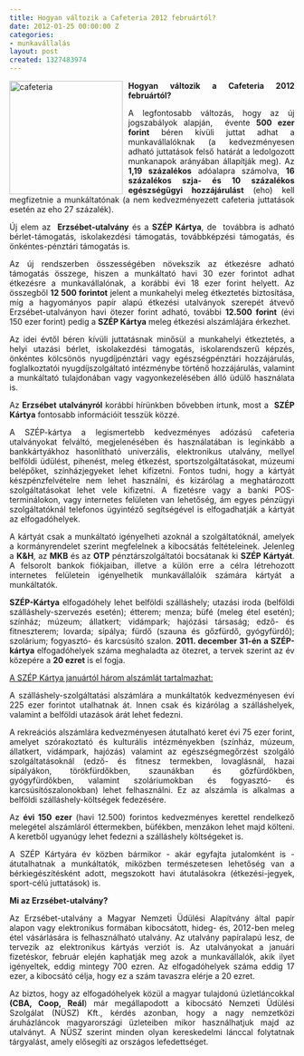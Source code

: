 ```yaml
---
title: Hogyan változik a Cafeteria 2012 februártól?
date: 2012-01-25 00:00:00 Z
categories:
- munkavállalás
layout: post
created: 1327483974
---
```


<p style="text-align: justify;"><img src="/sites/goldconsulting.eu/files/img/cafeteria.jpg" alt="cafeteria" title="cafeteria" style="float: left; margin-right: 10px;" width="200" height="200"><strong>Hogyan változik a Cafeteria 2012 februártól?</strong></p><p style="text-align: justify;">A legfontosabb változás, hogy az új jogszabályok alapján,&nbsp; évente <strong>500 ezer forint</strong> béren kívüli juttat adhat a munkavállalóknak (a kedvezményesen adható juttatások felső határát a ledolgozott munkanapok arányában állapítják meg). Az <strong>1,19 százalékos</strong> adóalapra számolva, <strong>16 százalékos szja- és 10 százalékos egészségügyi hozzájárulást</strong> (eho) kell megfizetnie a munkáltatónak (a nem kedvezményezett cafeteria juttatások esetén az eho 27 százalék).</p><p style="text-align: justify;">Új elem az&nbsp; <strong>Erzsébet-utalvány</strong> és a <strong>SZÉP Kártya</strong>, de&nbsp; továbbra is adható bérlet-támogatás, iskolakezdési támogatás, továbbképzési támogatás, és önkéntes-pénztári támogatás is. <!--break--></p><p style="text-align: justify;">Az új rendszerben összességében növekszik az étkezésre adható támogatás összege, hiszen a munkáltató havi 30 ezer forintot adhat étkezésre a munkavállalónak, a korábbi évi 18 ezer forint helyett. Az összegből <strong>12 500 forintot</strong> jelent a munkahelyi meleg étkeztetés biztosítása, míg a hagyományos papír alapú étkezési utalványok szerepét átvevő Erzsébet-utalványon havi ötezer forint adható, további <strong>12.500 forint</strong> (évi 150 ezer forint) pedig a <strong>SZÉP Kártya</strong> meleg étkezési alszámlájára érkezhet.</p><p style="text-align: justify;">Az idei évtől béren kívüli juttatásnak minősül a munkahelyi étkeztetés, a helyi utazási bérlet, iskolakezdési támogatás, iskolarendszerű képzés, önkéntes kölcsönös nyugdíjpénztári vagy egészségpénztári hozzájárulás, foglalkoztatói nyugdíjszolgáltató intézménybe történő hozzájárulás, valamint a munkáltató tulajdonában vagy vagyonkezelésében álló üdülő használata is.</p><p style="text-align: justify;">Az <strong>Erzsébet utalványról</strong> korábbi hírünkben bővebben írtunk, most a&nbsp; <strong>SZÉP Kártya</strong> fontosabb információit tesszük közzé.</p><p style="text-align: justify;">A SZÉP-kártya a legismertebb kedvezményes adózású cafeteria utalványokat felváltó, megjelenésében és használatában is leginkább a bankkártyákhoz hasonlítható univerzális, elektronikus utalvány, mellyel belföldi üdülést, pihenést, meleg étkezést, sportszolgáltatásokat, múzeumi belépőket, színházjegyeket lehet kifizetni. Fontos tudni, hogy a kártyát készpénzfelvételre nem lehet használni, és kizárólag a meghatározott szolgáltatásokat lehet vele kifizetni. A fizetésre vagy a banki POS-terminálokon, vagy internetes felületen van lehetőség, ám egyes pénzügyi szolgáltatóknál telefonos ügyintéző segítségével is elfogadhatják a kártyát az elfogadóhelyek.</p><p style="text-align: justify;">A kártyát csak a munkáltató igényelheti azoknál a szolgáltatóknál, amelyek a kormányrendelet szerint megfelelnek a kibocsátás feltételeinek. Jelenleg a <strong>K&amp;H</strong>, az <strong>MKB</strong> és az <strong>OTP</strong> pénztárszolgáltatói bocsátanak ki <strong>SZÉP Kártyát</strong>. A felsorolt bankok fiókjaiban, illetve a külön erre a célra létrehozott internetes felületein igényelhetik munkavállalóik számára kártyát a munkáltatók.</p><p style="text-align: justify;"><strong>SZÉP-Kártya</strong> elfogadóhely lehet belföldi szálláshely; utazási iroda (belföldi szálláshely-szervezés esetén); étterem; menza; büfé (meleg étel esetén); színház; múzeum; állatkert; vidámpark; hajózási társaság; edző- és fitneszterem; lovarda; sípálya; fürdő (szauna és gőzfürdő, gyógyfürdő); szolárium; fogyasztó- és karcsúsító szalon. <strong>2011. december 31-én a SZÉP-kártya</strong> elfogadóhelyek száma meghaladta az ötezret, a tervek szerint az év közepére a <strong>20 ezret</strong> is el fogja.</p><p style="text-align: justify;"><span style="text-decoration: underline;">A SZÉP Kártya januártól három alszámlát tartalmazhat:</span></p><p style="text-align: justify;">A szálláshely-szolgáltatási alszámlára a munkáltatók kedvezményesen évi 225 ezer forintot utalhatnak át. Innen csak és kizárólag a szálláshelyek, valamint a belföldi utazások árát lehet fedezni.</p><p style="text-align: justify;">A rekreációs alszámlára kedvezményesen átutalható keret évi 75 ezer forint, amelyet szórakoztató és kulturális intézményekben (színház, múzeum, állatkert, vidámpark, hajózás) valamint az egészségmegőrzést szolgáló szolgáltatásoknál (edző- és fitnesz termekben, lovaglásnál, hazai sípályákon, törökfürdőkben, szaunákban és gőzfürdőkben, gyógyfürdőkben, valamint szoláriumokban és fogyasztó- és karcsúsítószalonokban) lehet felhasználni. Ez az alszámla is alkalmas a belföldi szálláshely-költségek fedezésére.</p><p style="text-align: justify;">Az <strong>évi 150 ezer</strong> (havi 12.500) forintos kedvezményes kerettel rendelkező melegétel alszámláról éttermekben, büfékben, menzákon lehet majd költeni. A keretből ugyanúgy lehet fedezni a szálláshely költségeket is.</p><p style="text-align: justify;">A SZÉP Kártyára év közben bármikor - akár egyfajta jutalomként is - átutalhatnak a munkáltatók, miközben természetesen lehetőség van a bérkiegészítésként adott, megszokott havi átutalásokra (étkezési-jegyek, sport-célú juttatások) is.</p><p style="text-align: justify;"><strong>Mi az Erzsébet-utalvány?</strong></p><p style="text-align: justify;">Az Erzsébet-utalvány a Magyar Nemzeti Üdülési Alapítvány által papír alapon vagy elektronikus formában kibocsátott, hideg- és, 2012-ben meleg étel vásárlására is felhasználható utalvány. Az utalvány papíralapú lesz, de tervezik az elektronikus kártyás verziót is. Az utalványokat a januári fizetéskor, február elején kaphatják meg azok a munkavállalók, akik ilyet igényeltek, eddig mintegy 700 ezren. Az elfogadóhelyek száma eddig 17 ezer, a kibocsátó célja, hogy ez a szám tavaszra elérje a 20 ezret.</p><p style="text-align: justify;">Az biztos, hogy az elfogadóhelyek közül a magyar tulajdonú üzletláncokkal <strong>(CBA, Coop, Reál</strong>) már megállapodott a kibocsátó Nemzeti Üdülési Szolgálat (NÜSZ) Kft., kérdés azonban, hogy a nagy nemzetközi áruházláncok magyarországi üzleteiben mikor használhatjuk majd az utalványt. A NÜSZ szerint minden olyan kereskedelmi lánccal folytatnak tárgyalást, amely elősegíti az országos lefedettséget.</p>
